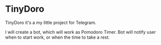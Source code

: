 # TinyDoro

TinyDoro it's a my little project for Telegram.

I will create a bot, which will work as Pomodoro Timer.
Bot will notify user when to start work, or when the time to take a rest.
